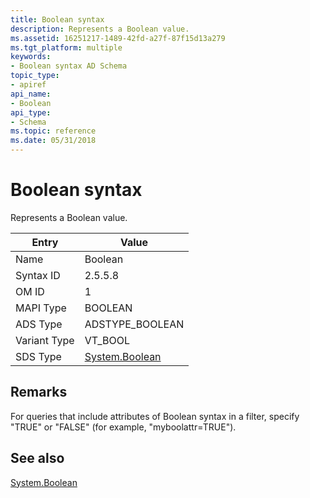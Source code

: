 ```yaml
---
title: Boolean syntax
description: Represents a Boolean value.
ms.assetid: 16251217-1489-42fd-a27f-87f15d13a279
ms.tgt_platform: multiple
keywords:
- Boolean syntax AD Schema
topic_type:
- apiref
api_name:
- Boolean
api_type:
- Schema
ms.topic: reference
ms.date: 05/31/2018
---
```


# Boolean syntax

Represents a Boolean value.



| Entry | Value |
|--------------|--------------------------------------------------------------------------|
| Name         | Boolean                                                                  |
| Syntax ID    | 2.5.5.8                                                                  |
| OM ID        | 1                                                                        |
| MAPI Type    | BOOLEAN                                                                  |
| ADS Type     | ADSTYPE\_BOOLEAN                                                         |
| Variant Type | VT\_BOOL                                                                 |
| SDS Type     | [System.Boolean](/dotnet/api/system.boolean) |



## Remarks

For queries that include attributes of Boolean syntax in a filter, specify "TRUE" or "FALSE" (for example, "myboolattr=TRUE").

## See also

<dl> <dt>

[System.Boolean](/dotnet/api/system.boolean)
</dt> </dl>

 

 
